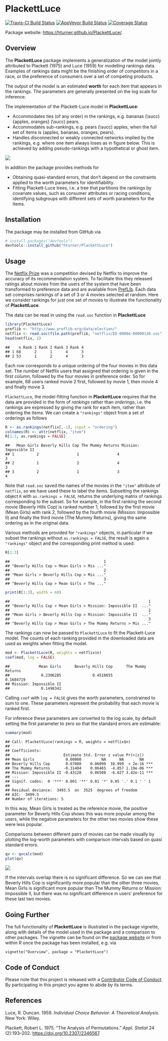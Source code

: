 
# PlackettLuce

[![Travis-CI Build
Status](https://travis-ci.org/hturner/PlackettLuce.svg?branch=master)](https://travis-ci.org/hturner/PlackettLuce)
[![AppVeyor Build
Status](https://ci.appveyor.com/api/projects/status/github/hturner/PlackettLuce?branch=master&svg=true)](https://ci.appveyor.com/project/hturner/PlackettLuce)
[![Coverage
Status](https://img.shields.io/codecov/c/github/hturner/PlackettLuce/master.svg)](https://codecov.io/github/hturner/PlackettLuce?branch=master)

Package website: <https://hturner.github.io/PlackettLuce/>.

## Overview

The **PlackettLuce** package implements a generalization of the model
jointly attributed to Plackett (1975) and Luce (1959) for modelling
rankings data. Examples of rankings data might be the finishing order of
competitors in a race, or the preference of consumers over a set of
competing products.

The output of the model is an estimated **worth** for each item that
appears in the rankings. The parameters are generally presented on the
log scale for inference.

The implementation of the Plackett-Luce model in **PlackettLuce**:

  - Accommodates ties (of any order) in the rankings, e.g. bananas
    \(\succ\) {apples, oranges} \(\succ\) pears.
  - Accommodates sub-rankings, e.g. pears \(\succ\) apples, when the
    full set of items is {apples, bananas, oranges, pears}.
  - Handles disconnected or weakly connected networks implied by the
    rankings, e.g. where one item always loses as in figure below. This
    is achieved by adding pseudo-rankings with a hypothetical or ghost
    item.

![](man/figures/always-loses-1.png)<!-- --> </br>

In addition the package provides methods for

  - Obtaining quasi-standard errors, that don’t depend on the
    constraints applied to the worth parameters for identifiability.
  - Fitting Plackett-Luce trees, i.e. a tree that partitions the
    rankings by covariate values, such as consumer attributes or racing
    conditions, identifying subgroups with different sets of worth
    parameters for the items.

## Installation

The package may be installed from GitHub via

``` r
# install.packages("devtools")
devtools::install_github("hturner/PlackettLuce")
```

## Usage

The [Netflix Prize](http://www.netflixprize.com/) was a competition
devised by Netflix to improve the accuracy of its recommendation system.
To facilitate this they released ratings about movies from the users of
the system that have been transformed to preference data and are
available from [PrefLib](http://www.preflib.org/data/election/netflix/).
Each data set comprises rankings of a set of 3 or 4 movies selected at
random. Here we consider rankings for just one set of movies to
illustrate the functionality of **PlackettLuce**.

The data can be read in using the `read.soc` function in
**PlackettLuce**

``` r
library(PlackettLuce)
preflib <- "http://www.preflib.org/data/election/"
netflix <- read.soc(file.path(preflib, "netflix/ED-00004-00000138.soc"))
head(netflix, 2)
```

    ##    n Rank 1 Rank 2 Rank 3 Rank 4
    ## 1 68      2      1      4      3
    ## 2 53      1      2      4      3

Each row corresponds to a unique ordering of the four movies in this
data set. The number of Netflix users that assigned that ordering is
given in the first column, followed by the four movies in preference
order. So for example, 68 users ranked movie 2 first, followed by movie
1, then movie 4 and finally movie 3.

`PlackettLuce`, the model-fitting function in **PlackettLuce** requires
that the data are provided in the form of *rankings* rather than
*orderings*, i.e. the rankings are expressed by giving the rank for each
item, rather than ordering the items. We can create a `"rankings"`
object from a set of orderings as follows

``` r
R <- as.rankings(netflix[,-1], input = "ordering")
colnames(R) <- attr(netflix, "item")
R[1:3, as.rankings = FALSE]
```

    ##   Mean Girls Beverly Hills Cop The Mummy Returns Mission: Impossible II
    ## 1          2                 1                 4                      3
    ## 2          1                 2                 4                      3
    ## 3          2                 1                 3                      4

Note that `read.soc` saved the names of the movies in the `"item"`
attribute of `netflix`, so we have used these to label the items.
Subsetting the rankings object `R` with `as.rankings = FALSE`, returns
the underlying matrix of rankings corresponding to the subset. So for
example, in the first ranking the second movie (Beverly Hills Cop) is
ranked number 1, followed by the first movie (Mean Girls) with rank 2,
followed by the fourth movie (Mission: Impossible II) and finally the
third movie (The Mummy Returns), giving the same ordering as in the
original data.

Various methods are provided for `"rankings"` objects, in particular if
we subset the rankings without `as.rankings = FALSE`, the result is
again a `"rankings"` object and the corresponding print method is used:

``` r
R[1:3]
```

    ##                                          1 
    ## "Beverly Hills Cop > Mean Girls > Mis ..." 
    ##                                          2 
    ## "Mean Girls > Beverly Hills Cop > Mis ..." 
    ##                                          3 
    ## "Beverly Hills Cop > Mean Girls > The ..."

``` r
print(R[1:3], width = 60)
```

    ##                                                              1 
    ## "Beverly Hills Cop > Mean Girls > Mission: Impossible II  ..." 
    ##                                                              2 
    ## "Mean Girls > Beverly Hills Cop > Mission: Impossible II  ..." 
    ##                                                              3 
    ## "Beverly Hills Cop > Mean Girls > The Mummy Returns > Mis ..."

The rankings can now be passed to `PlackettLuce` to fit the
Plackett-Luce model. The counts of each ranking provided in the
downloaded data are used as weights when fitting the model.

``` r
mod <- PlackettLuce(R, weights = netflix$n)
coef(mod, log = FALSE)
```

    ##             Mean Girls      Beverly Hills Cop      The Mummy Returns 
    ##              0.2306285              0.4510655              0.1684719 
    ## Mission: Impossible II 
    ##              0.1498342

Calling `coef` with `log = FALSE` gives the worth parameters,
constrained to sum to one. These parameters represent the probability
that each movie is ranked first.

For inference these parameters are converted to the log scale, by
default setting the first parameter to zero so that the standard errors
are estimable:

``` r
summary(mod)
```

    ## Call: PlackettLuce(rankings = R, weights = netflix$n)
    ## 
    ## Coefficients:
    ##                        Estimate Std. Error z value Pr(>|z|)    
    ## Mean Girls              0.00000         NA      NA       NA    
    ## Beverly Hills Cop       0.67080    0.06099  10.999  < 2e-16 ***
    ## The Mummy Returns      -0.31404    0.06465  -4.857 1.19e-06 ***
    ## Mission: Impossible II -0.43128    0.06508  -6.627 3.42e-11 ***
    ## ---
    ## Signif. codes:  0 '***' 0.001 '**' 0.01 '*' 0.05 '.' 0.1 ' ' 1
    ## 
    ## Residual deviance:  3493.5  on  3525  degrees of freedom
    ## AIC:  3499.5 
    ## Number of iterations: 5

In this way, Mean Girls is treated as the reference movie, the positive
parameter for Beverly Hills Cop shows this was more popular among the
users, while the negative parameters for the other two movies show these
were less popular.

Comparisons between different pairs of movies can be made visually by
plotting the log-worth parameters with comparison intervals based on
quasi standard errors.

``` r
qv <- qvcalc(mod)
plot(qv)
```

![](man/figures/qv-1.png)<!-- -->

If the intervals overlap there is no significant difference. So we can
see that Beverly Hills Cop is significantly more popular than the other
three movies, Mean Girls is significant more popular than The Mummy
Returns or Mission: Impossible II, but there was no significant
difference in users’ preference for these last two movies.

## Going Further

The full functionality of **PlackettLuce** is illustrated in the package
vignette, along with details of the model used in the package and a
comparison to other packages. The vignette can be found on the [package
website](https://hturner.github.io/PlackettLuce/) or from within R once
the package has been installed, e.g. via

    vignette("Overview", package = "PlackettLuce")

## Code of Conduct

Please note that this project is released with a [Contributor Code of
Conduct](CONDUCT.md). By participating in this project you agree to
abide by its terms.

## References

<div id="refs" class="references">

<div id="ref-Luce1959">

Luce, R. Duncan. 1959. *Individual Choice Behavior: A Theoretical
Analysis*. New York: Wiley.

</div>

<div id="ref-Plackett1975">

Plackett, Robert L. 1975. “The Analysis of Permutations.” *Appl.
Statist* 24 (2):193–202. <https://doi.org/10.2307/2346567>.

</div>

</div>

